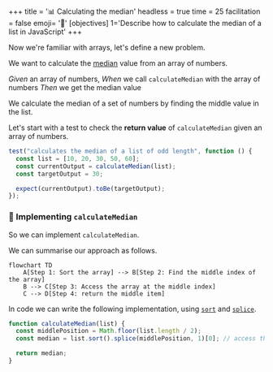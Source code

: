 +++
title = '📊 Calculating the median'
headless = true
time = 25
facilitation = false
emoji= '🧩'
[objectives]
1='Describe how to calculate the median of a list in JavaScript' 
+++

Now we're familiar with arrays, let's define a new problem.

We want to calculate the [median](https://www.bbc.co.uk/bitesize/guides/zwhgk2p/revision/2) value from an array of numbers.

_Given_ an array of numbers,
_When_ we call `calculateMedian` with the array of numbers
_Then_ we get the median value

We calculate the median of a set of numbers by finding the middle value in the list.

Let's start with a test to check the **return value** of `calculateMedian` given an array of numbers.

```js
test("calculates the median of a list of odd length", function () {
  const list = [10, 20, 30, 50, 60];
  const currentOutput = calculateMedian(list);
  const targetOutput = 30;

  expect(currentOutput).toBe(targetOutput);
});
```

### 🔨 Implementing `calculateMedian`

So we can implement `calculateMedian`.

We can summarise our approach as follows.

```mermaid
flowchart TD
    A[Step 1: Sort the array] --> B[Step 2: Find the middle index of the array]
    B --> C[Step 3: Access the array at the middle index]
    C --> D[Step 4: return the middle item]
```

In code we can write the following implementation, using [`sort`](https://developer.mozilla.org/en-US/docs/Web/JavaScript/Reference/Global_Objects/Array/sort) and [`splice`](https://developer.mozilla.org/en-US/docs/Web/JavaScript/Reference/Global_Objects/Array/splice).

```js
function calculateMedian(list) {
  const middlePosition = Math.floor(list.length / 2);
  const median = list.sort().splice(middlePosition, 1)[0]; // access the middle item in the list

  return median;
}
```

